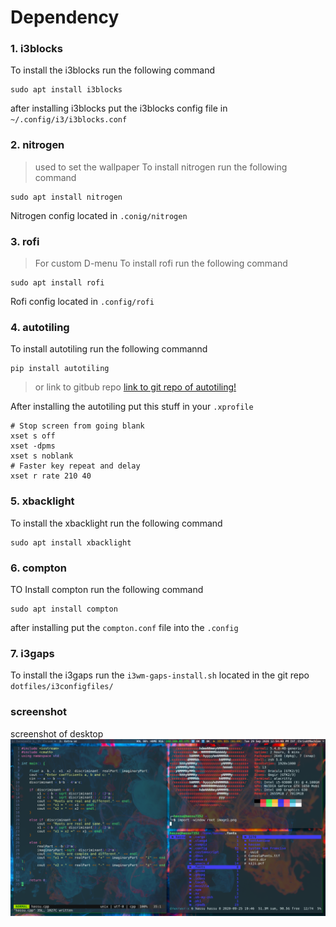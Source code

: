 # Dependency 

### 1. i3blocks

 To install the i3blocks run the following command
 ```
 sudo apt install i3blocks
 ```
 after installing i3blocks put the i3blocks config file in `~/.config/i3/i3blocks.conf`

### 2. nitrogen
  > used to set the wallpaper
  To install nitrogen run the following command
  ```
  sudo apt install nitrogen 
  ```
  Nitrogen config located in `.conig/nitrogen`

### 3. rofi
  >For custom D-menu 
  To install rofi run the following command
  ```
  sudo apt install rofi
  ```
  Rofi config located in `.config/rofi`

### 4. autotiling
  To install autotiling run the following commannd

  ```
  pip install autotiling
  ```
  > or link to gitbub repo 
  [link to git repo of autotiling!](https://github.com/nwg-piotr/autotiling)

  After installing the autotiling 
  put this stuff in your `.xprofile`
  ```
  # Stop screen from going blank
  xset s off
  xset -dpms
  xset s noblank
  # Faster key repeat and delay
  xset r rate 210 40	
  ```
### 5. xbacklight

  To install the xbacklight run the following command 

  ```
  sudo apt install xbacklight
  ```
### 6. compton
	
  TO Install compton run the following command

  ```
  sudo apt install compton
  ```
  after installing put the `compton.conf` file into the `.config`

### 7. i3gaps
  To install the i3gaps run the `i3wm-gaps-install.sh` located in the git repo `dotfiles/i3configfiles/`


### screenshot
  screenshot of desktop
![i3wm](https://github.com/codeblooded-47/dotfiles/blob/master/i3configfiles/screenshot.png)
